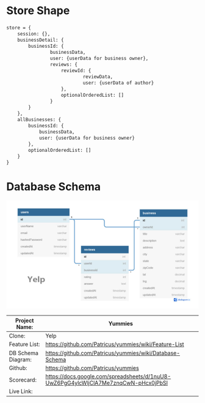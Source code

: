 # Store Shape

```
store = {
    session: {},
    businessDetail: {
        businessId: {
                businessData,
                user: {userData for business owner},
                reviews: {
                    reviewId: {
                            reviewData,
                            user: {userData of author}
                    },
                    optionalOrderedList: []
                }
        }
    },
    allBusinesses: {
        businessId: {
            businessData,
            user: {userData for business owner}
        },
        optionalOrderedList: []
    }
}
```

# Database Schema

![database](./yelp-database.jpg)

| Project Name:      | Yummies                                                                             |
| ------------------ | ----------------------------------------------------------------------------------- |
| Clone:             | Yelp                                                                                |
| Feature List:      | https://github.com/Patricus/yummies/wiki/Feature-List                               |
| DB Schema Diagram: | https://github.com/Patricus/yummies/wiki/Database-Schema                            |
| Github:            | https://github.com/Patricus/yummies                                                 |
| Scorecard:         | https://docs.google.com/spreadsheets/d/1nuU8-UwZ6PgG4ylcWljClA7Me7znqCwN-pHcx0jPbSI |
| Live Link:         |                                                                                     |
